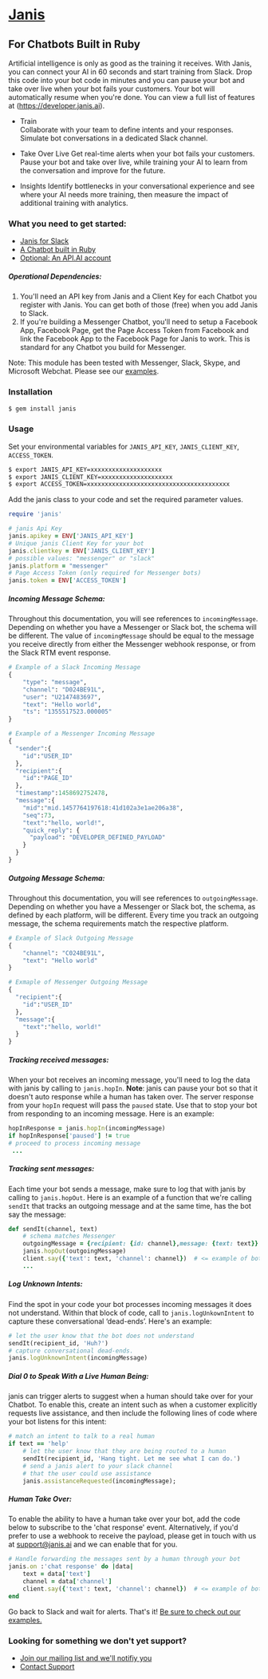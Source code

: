 # [Janis](https://developer.Janis.ai)
## For Chatbots Built in Ruby

Artificial intelligence is only as good as the training it receives. With Janis, you can connect your AI in 60 seconds and start training from Slack.  Drop this code into your bot code in minutes and you can pause your bot and take over live when your bot fails your customers.  Your bot will automatically resume when you're done.  You can view a full list of features at (https://developer.janis.ai).

* Train   
Collaborate with your team to define intents and your responses. Simulate bot conversations in a dedicated Slack channel.

* Take Over Live
Get real-time alerts when your bot fails your customers. Pause your bot and take over live, while training your AI to learn from the conversation and improve for the future.

* Insights
Identify bottlenecks in your conversational experience and see where your AI needs more training, then measure the impact of additional training with analytics.


### What you need to get started:
* [Janis for Slack](https://slack.janis.ai)
* [A Chatbot built in Ruby](./examples/)
* [Optional: An API.AI account](http://www.api.ai) 

##### Operational Dependencies:
1.  You'll need an API key from Janis and a Client Key for each Chatbot you register with Janis.  You can get both of those (free) when you add Janis to Slack. 
2.  If you're building a Messenger Chatbot, you'll need to setup a Facebook App, Facebook Page, get the Page Access Token from Facebook and link the Facebook App to the Facebook Page for Janis to work. This is standard for any Chatbot you build for Messenger.

Note: This module has been tested with Messenger, Slack, Skype, and Microsoft Webchat. Please see our [examples](./examples/).

### Installation

```bash
$ gem install janis
```


### Usage

Set your environmental variables for `JANIS_API_KEY`, `JANIS_CLIENT_KEY`, `ACCESS_TOKEN`.

```bash
$ export JANIS_API_KEY=xxxxxxxxxxxxxxxxxxxx
$ export JANIS_CLIENT_KEY=xxxxxxxxxxxxxxxxxxxx
$ export ACCESS_TOKEN=xxxxxxxxxxxxxxxxxxxxxxxxxxxxxxxxxxxxxxxx
```

Add the janis class to your code and set the required parameter values.
```ruby
require 'janis'

# janis Api Key
janis.apikey = ENV['JANIS_API_KEY']
# Unique janis Client Key for your bot
janis.clientkey = ENV['JANIS_CLIENT_KEY']
# possible values: "messenger" or "slack"
janis.platform = "messenger" 
# Page Access Token (only required for Messenger bots)
janis.token = ENV['ACCESS_TOKEN']
```
##### Incoming Message Schema:
Throughout this documentation, you will see references to `incomingMessage`. Depending on whether you have a Messenger or Slack bot, the schema will be different. The value of `incomingMessage` should be equal to the message you receive directly from either the Messenger webhook response, or from the Slack RTM event response.

```python
# Example of a Slack Incoming Message
{
    "type": "message",
    "channel": "D024BE91L",
    "user": "U2147483697",
    "text": "Hello world",
    "ts": "1355517523.000005"
}

# Example of a Messenger Incoming Message
{
  "sender":{
    "id":"USER_ID"
  },
  "recipient":{
    "id":"PAGE_ID"
  },
  "timestamp":1458692752478,
  "message":{
    "mid":"mid.1457764197618:41d102a3e1ae206a38",
    "seq":73,
    "text":"hello, world!",
    "quick_reply": {
      "payload": "DEVELOPER_DEFINED_PAYLOAD"
    }
  }
}  
```

##### Outgoing Message Schema:
Throughout this documentation, you will see references to `outgoingMessage`. Depending on whether you have a Messenger or Slack bot, the schema, as defined by each platform, will be different. Every time you track an outgoing message, the schema requirements match the respective platform.

```python
# Example of Slack Outgoing Message
{
    "channel": "C024BE91L",
    "text": "Hello world"
}

# Exmaple of Messenger Outgoing Message
{
  "recipient":{
    "id":"USER_ID"
  },
  "message":{
    "text":"hello, world!"
  }
}
```

##### Tracking received messages:

When your bot receives an incoming message, you'll need to log the data with janis by calling to `janis.hopIn`. 
__Note__: janis can pause your bot so that it doesn't auto response while a human has taken over. The server response from your `hopIn` request will pass the `paused` state. Use that to stop your bot from responding to an incoming message. Here is an example:

```ruby
hopInResponse = janis.hopIn(incomingMessage)
if hopInResponse['paused'] != true
# proceed to process incoming message
 ...
```

##### Tracking sent messages:

Each time your bot sends a message, make sure to log that with janis by calling to `janis.hopOut`. Here is an example of a function that we're calling `sendIt` that tracks an outgoing message and at the same time, has the bot say the message:
```ruby
def sendIt(channel, text)
    # schema matches Messenger
    outgoingMessage = {recipient: {id: channel},message: {text: text}}
    janis.hopOut(outgoingMessage)
    client.say({'text': text, 'channel': channel})  # <= example of bot sending reply
    ...
```

##### Log Unknown Intents:

Find the spot in your code your bot processes incoming messages it does not understand. Within that block of code, call to `janis.logUnkownIntent` to capture these conversational ‘dead-ends’. Here's an example:

```ruby
# let the user know that the bot does not understand
sendIt(recipient_id, 'Huh?')
# capture conversational dead-ends.
janis.logUnknownIntent(incomingMessage) 
```
##### Dial 0 to Speak With a Live Human Being:

janis can trigger alerts to suggest when a human should take over for your Chatbot. To enable this, create an intent such as when a customer explicitly requests live assistance, and then include the following lines of code where your bot listens for this intent:

```ruby
# match an intent to talk to a real human
if text == 'help'
    # let the user know that they are being routed to a human
    sendIt(recipient_id, 'Hang tight. Let me see what I can do.')
    # send a janis alert to your slack channel
    # that the user could use assistance
    janis.assistanceRequested(incomingMessage);
```

##### Human Take Over:

To enable the ability to have a human take over your bot, add the code below to subscribe to the 'chat response' event. Alternatively, if you'd prefer to use a webhook to receive the payload, please get in touch with us at support@janis.ai and we can enable that for you.

```ruby
# Handle forwarding the messages sent by a human through your bot
janis.on :'chat response' do |data|
    text = data['text']
    channel = data['channel']
    client.say({'text': text, 'channel': channel})  # <= example of bot sending message
end
```

Go back to Slack and wait for alerts. That's it! 
[Be sure to check out our examples.](./examples/)


### Looking for something we don't yet support?  
* [Join our mailing list and we'll notifiy you](https://www.janis.ai)
* [Contact Support](mailto:support@janis.ai)
